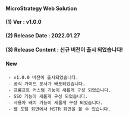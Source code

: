 #### MicroStrategy Web Solution
#### (1) Ver : v1.0.0
#### (2) Release Date : 2022.01.27
#### (3) Release Content : 신규 버전이 출시 되었습니다!

   #### New
     - v1.0.0 버전이 출시되었습니다.
     - 공식 가이드 문서가 배포되었습니다.
     - 프롬프트 커스텀 기능이 새롭게 구성 되었습니다.
     - SSO 기능이 새롭게 구성 되었습니다.
     - 사용자 배치 기능이 새롭게 구성 되었습니다.
     - 웹 포탈 화면에서 MSTR 화면을 볼 수 있습니다.

